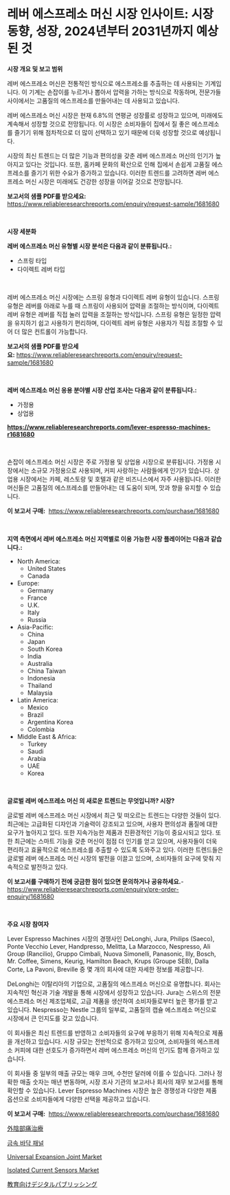 <p><h1>레버 에스프레소 머신 시장 인사이트: 시장 동향, 성장, 2024년부터 2031년까지 예상된 것</h1></p><p><strong>시장 개요 및 보고 범위</strong></p>
<p><p>레버 에스프레소 머신은 전통적인 방식으로 에스프레소를 추출하는 데 사용되는 기계입니다. 이 기계는 손잡이를 누르거나 뽑아서 압력을 가하는 방식으로 작동하며, 전문가들 사이에서는 고품질의 에스프레소를 만들어내는 데 사용되고 있습니다.</p><p>레버 에스프레소 머신 시장은 현재 6.8%의 연평균 성장률로 성장하고 있으며, 미래에도 계속해서 성장할 것으로 전망됩니다. 이 시장은 소비자들이 집에서 질 좋은 에스프레소를 즐기기 위해 점차적으로 더 많이 선택하고 있기 때문에 더욱 성장할 것으로 예상됩니다.</p><p>시장의 최신 트렌드는 더 많은 기능과 편의성을 갖춘 레버 에스프레소 머신의 인기가 높아지고 있다는 것입니다. 또한, 홈카페 문화의 확산으로 인해 집에서 손쉽게 고품질 에스프레소를 즐기기 위한 수요가 증가하고 있습니다. 이러한 트렌드를 고려하면 레버 에스프레소 머신 시장은 미래에도 건강한 성장을 이어갈 것으로 전망됩니다.</p></p>
<p><strong>보고서의 샘플 PDF를 받으세요:</strong> <a href="https://www.reliableresearchreports.com/enquiry/request-sample/1681680">https://www.reliableresearchreports.com/enquiry/request-sample/1681680</a></p>
<p>&nbsp;</p>
<p><strong>시장 세분화</strong></p>
<p><strong>레버 에스프레소 머신 유형별 시장 분석은 다음과 같이 분류됩니다.:</strong></p>
<p><ul><li>스프링 타입</li><li>다이렉트 레버 타입</li></ul></p>
<p>&nbsp;</p>
<p><p>레버 에스프레소 머신 시장에는 스프링 유형과 다이렉트 레버 유형이 있습니다. 스프링 유형은 레버를 아래로 누를 때 스프링이 사용되어 압력을 조절하는 방식이며, 다이렉트 레버 유형은 레버를 직접 눌러 압력을 조절하는 방식입니다. 스프링 유형은 일정한 압력을 유지하기 쉽고 사용하기 편리하며, 다이렉트 레버 유형은 사용자가 직접 조절할 수 있어 더 많은 컨트롤이 가능합니다.</p></p>
<p><strong>보고서의 샘플 PDF를 받으세요:</strong>&nbsp;<a href="https://www.reliableresearchreports.com/enquiry/request-sample/1681680">https://www.reliableresearchreports.com/enquiry/request-sample/1681680</a></p>
<p>&nbsp;</p>
<p><strong> 레버 에스프레소 머신 응용 분야별 시장 산업 조사는 다음과 같이 분류됩니다.:</strong></p>
<p><ul><li>가정용</li><li>상업용</li></ul></p>
<p><strong><a href="https://www.reliableresearchreports.com/lever-espresso-machines-r1681680">https://www.reliableresearchreports.com/lever-espresso-machines-r1681680</a></strong></p>
<p>&nbsp;</p>
<p><p>손잡이 에스프레소 머신 시장은 주로 가정용 및 상업용 시장으로 분류됩니다. 가정용 시장에서는 소규모 가정용으로 사용되며, 커피 사랑하는 사람들에게 인기가 있습니다. 상업용 시장에서는 카페, 레스토랑 및 호텔과 같은 비즈니스에서 자주 사용됩니다. 이러한 머신들은 고품질의 에스프레소를 만들어내는 데 도움이 되며, 맛과 향을 유지할 수 있습니다.</p></p>
<p><strong>이 보고서 구매:</strong>&nbsp; <a href="https://www.reliableresearchreports.com/purchase/1681680">https://www.reliableresearchreports.com/purchase/1681680</a></p>
<p>&nbsp;</p>
<p><strong>지역 측면에서 레버 에스프레소 머신 지역별로 이용 가능한 시장 플레이어는 다음과 같습니다.:</strong></p>
<p><ul>
    <li>
        North America:
        <ul>
            <li>United States</li>
            <li>Canada</li>
        </ul>
    </li>
    <li>
        Europe:
        <ul>
            <li>Germany</li>
            <li>France</li>
            <li>U.K.</li>
            <li>Italy</li>
            <li>Russia</li>
        </ul>
    </li>
    <li>
        Asia-Pacific:
        <ul>
            <li>China</li>
            <li>Japan</li>
            <li>South Korea</li>
            <li>India</li>
            <li>Australia</li>
            <li>China Taiwan</li>
            <li>Indonesia</li>
            <li>Thailand</li>
            <li>Malaysia</li>
        </ul>
    </li>
    <li>
        Latin America:
        <ul>
            <li>Mexico</li>
            <li>Brazil</li>
            <li>Argentina Korea</li>
            <li>Colombia</li>
        </ul>
    </li>
    <li>
        Middle East & Africa:
        <ul>
            <li>Turkey</li>
            <li>Saudi</li>
            <li>Arabia</li>
            <li>UAE</li>
            <li>Korea</li>
        </ul>
    </li>
    </ul></p>
<p>&nbsp;</p>
<p><strong>글로벌 레버 에스프레소 머신 의 새로운 트렌드는 무엇입니까? 시장?</strong></p>
<p><p>글로벌 레버 에스프레소 머신 시장에서 최근 및 떠오르는 트렌드는 다양한 것들이 있다. 최근에는 고급화된 디자인과 기술력이 강조되고 있으며, 사용자 편의성과 품질에 대한 요구가 높아지고 있다. 또한 지속가능한 제품과 친환경적인 기능이 중요시되고 있다. 또한 최근에는 스마트 기능을 갖춘 머신이 점점 더 인기를 얻고 있으며, 사용자들이 더욱 편리하고 효율적으로 에스프레소를 추출할 수 있도록 도와주고 있다. 이러한 트렌드들은 글로벌 레버 에스프레소 머신 시장의 발전을 이끌고 있으며, 소비자들의 요구에 맞춰 지속적으로 발전하고 있다.</p></p>
<p><strong>이 보고서를 구매하기 전에 궁금한 점이 있으면 문의하거나 공유하세요.</strong>- <a href="https://www.reliableresearchreports.com/enquiry/pre-order-enquiry/1681680">https://www.reliableresearchreports.com/enquiry/pre-order-enquiry/1681680</a></p>
<p>&nbsp;</p>
<p><strong>주요 시장 참여자</strong></p>
<p><p>Lever Espresso Machines 시장의 경쟁사인 DeLonghi, Jura, Philips (Saeco), Ponte Vecchio Lever, Handpresso, Melitta, La Marzocco, Nespresso, Ali Group (Rancilio), Gruppo Cimbali, Nuova Simonelli, Panasonic, Illy, Bosch, Mr. Coffee, Simens, Keurig, Hamilton Beach, Krups (Groupe SEB), Dalla Corte, La Pavoni, Breville 중 몇 개의 회사에 대한 자세한 정보를 제공합니다.</p><p>DeLonghi는 이탈리아의 기업으로, 고품질의 에스프레소 머신으로 유명합니다. 회사는 지속적인 혁신과 기술 개발을 통해 시장에서 성장하고 있습니다. Jura는 스위스의 전문 에스프레소 머신 제조업체로, 고급 제품을 생산하여 소비자들로부터 높은 평가를 받고 있습니다. Nespresso는 Nestle 그룹의 일부로, 고품질의 캡슐 에스프레소 머신으로 시장에서 큰 인지도를 갖고 있습니다.</p><p>이 회사들은 최신 트렌드를 반영하고 소비자들의 요구에 부응하기 위해 지속적으로 제품을 개선하고 있습니다. 시장 규모는 전반적으로 증가하고 있으며, 소비자들의 에스프레소 커피에 대한 선호도가 증가하면서 레버 에스프레소 머신의 인기도 함께 증가하고 있습니다.</p><p>이 회사들 중 일부의 매출 규모는 매우 크며, 수천만 달러에 이를 수 있습니다. 그러나 정확한 매출 숫자는 매년 변동하며, 시장 조사 기관의 보고서나 회사의 재무 보고서를 통해 확인할 수 있습니다. Lever Espresso Machines 시장은 높은 경쟁성과 다양한 제품 옵션으로 소비자들에게 다양한 선택을 제공하고 있습니다.</p></p>
<p><strong>이 보고서 구매:</strong>&nbsp;&nbsp;<a href="https://www.reliableresearchreports.com/purchase/1681680">https://www.reliableresearchreports.com/purchase/1681680</a></p>
<p><p><a href="https://medium.com/@diegomoen2016/%E3%83%B4%E3%83%AB%E3%83%B4%E3%82%A9%E3%83%87%E3%82%A3%E3%83%8B%E3%82%A2%E6%B2%BB%E7%99%82%E5%B8%82%E5%A0%B4%E3%81%AE%E8%A6%8B%E9%80%9A%E3%81%97-%E5%B8%82%E5%A0%B4%E5%8B%95%E5%90%91-%E6%88%90%E9%95%B7-2024%E5%B9%B4%E3%81%8B%E3%82%892031%E5%B9%B4%E3%81%BE%E3%81%A7%E3%81%AE%E4%BA%88%E6%B8%AC-1c01081dc044">外陰部痛治療</a></p><p><a href="https://medium.com/@dylanobrien626/%EB%A9%94%ED%83%88-%EB%B0%94%EB%8B%A5%ED%8C%90-%EC%8B%9C%EC%9E%A5-%EA%B7%9C%EB%AA%A8-%EC%97%B0%ED%8F%89%EA%B7%A0-%EC%84%B1%EC%9E%A5%EB%A5%A0-2024-2030%EB%85%84-%ED%8A%B8%EB%A0%8C%EB%93%9C-57a20465f640">금속 바닥 패널</a></p><p><a href="https://view.publitas.com/reportprime-1/universal-expansion-joint-market-exploring-market-share-market-trends-and-future-growth/">Universal Expansion Joint Market</a></p><p><a href="https://sulfuric-clavicle-d39.notion.site/Isolated-Current-Sensors-Market-Analysis-Its-CAGR-Market-Segmentation-and-Global-Industry-Overview-84c7c1675d4b4ad1942668c438fd1038">Isolated Current Sensors Market</a></p><p><a href="https://medium.com/@wilmerwalsh1/%E6%95%99%E8%82%B2%E5%B8%82%E5%A0%B4%E3%83%A1%E3%83%88%E3%83%AA%E3%82%AF%E3%82%B9%E3%81%AE%E3%83%87%E3%82%B8%E3%82%BF%E3%83%AB%E5%87%BA%E7%89%88%E3%81%AE%E8%A7%A3%E8%AA%AD-%E5%B8%82%E5%A0%B4%E3%82%B7%E3%82%A7%E3%82%A2-%E3%83%88%E3%83%AC%E3%83%B3%E3%83%89-%E3%81%8A%E3%82%88%E3%81%B3%E6%88%90%E9%95%B7%E3%83%91%E3%82%BF%E3%83%BC%E3%83%B3-f316346b5355">教育向けデジタルパブリッシング</a></p></p>
